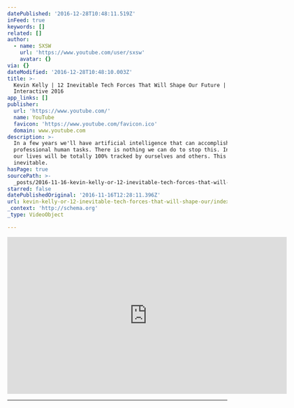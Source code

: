 ```yaml
---
datePublished: '2016-12-28T10:48:11.519Z'
inFeed: true
keywords: []
related: []
author:
  - name: SXSW
    url: 'https://www.youtube.com/user/sxsw'
    avatar: {}
via: {}
dateModified: '2016-12-28T10:48:10.003Z'
title: >-
  Kevin Kelly | 12 Inevitable Tech Forces That Will Shape Our Future | SXSW
  Interactive 2016
app_links: []
publisher:
  url: 'https://www.youtube.com/'
  name: YouTube
  favicon: 'https://www.youtube.com/favicon.ico'
  domain: www.youtube.com
description: >-
  In a few years we'll have artificial intelligence that can accomplish
  professional human tasks. There is nothing we can do to stop this. In addition
  our lives will be totally 100% tracked by ourselves and others. This too is
  inevitable.
hasPage: true
sourcePath: >-
  _posts/2016-11-16-kevin-kelly-or-12-inevitable-tech-forces-that-will-shape-our.md
starred: false
datePublishedOriginal: '2016-11-16T12:28:11.396Z'
url: kevin-kelly-or-12-inevitable-tech-forces-that-will-shape-our/index.html
_context: 'http://schema.org'
_type: VideoObject

---
```

<iframe src="https://cdn.embedly.com/widgets/media.html?src=https%3A%2F%2Fwww.youtube.com%2Fembed%2FpZwq8eMdYrY%3Ffeature%3Doembed&amp;url=http%3A%2F%2Fwww.youtube.com%2Fwatch%3Fv%3DpZwq8eMdYrY&amp;image=https%3A%2F%2Fi.ytimg.com%2Fvi%2FpZwq8eMdYrY%2Fhqdefault.jpg&amp;key=b7d04c9b404c499eba89ee7072e1c4f7&amp;type=text%2Fhtml&amp;schema=youtube" width="640" height="360" scrolling="no" frameborder="0" allowfullscreen="" style=""></iframe>

---
